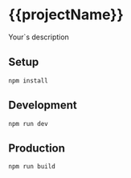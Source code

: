 # {{projectName}}
Your`s description

## Setup
```shell
npm install
```

## Development
```shell
npm run dev
```

## Production
```shell
npm run build
```
